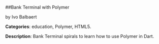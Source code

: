 
##Bank Terminal with Polymer

by Ivo Balbaert

**Categories**: education, Polymer, HTML5.

**Description**: Bank Terminal spirals to learn how to use Polymer in Dart.




